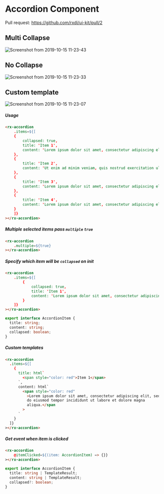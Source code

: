 
# Accordion Component

Pull request: https://github.com/rxdi/ui-kit/pull/2


## Multi Collapse

![Screenshot from 2019-10-15 11-23-43](https://user-images.githubusercontent.com/19847933/66813900-5552a080-ef3e-11e9-96b3-2d1f7983c579.png)

## No Collapse

![Screenshot from 2019-10-15 11-23-33](https://user-images.githubusercontent.com/19847933/66813901-5552a080-ef3e-11e9-96a7-92a004bad5a0.png)

## Custom template

![Screenshot from 2019-10-15 11-23-07](https://user-images.githubusercontent.com/19847933/66813902-5552a080-ef3e-11e9-8960-7da0d497445d.png)


##### Usage

```html
<rx-accordion
    .items=${[
    {
        collapsed: true,
        title: 'Item 1',
        content: 'Lorem ipsum dolor sit amet, consectetur adipiscing elit'
    },
    {
        title: 'Item 2',
        content: 'Ut enim ad minim veniam, quis nostrud exercitation ullamco laboris nisi ut'
    },
    {
        title: 'Item 3',
        content: 'Lorem ipsum dolor sit amet, consectetur adipiscing elit'
    },
    {
        title: 'Item 4',
        content: 'Lorem ipsum dolor sit amet, consectetur adipiscing elit'
    }
    ]}
></rx-accordion>
```

##### Multiple selected items pass `multiple` `true`

```html
<rx-accordion
    .multiple=${true}
></rx-accordion>
```

##### Specify which item will be `collapsed` on init

```html
<rx-accordion
    .items=${[
        {
            collapsed: true,
            title: 'Item 1',
            content: 'Lorem ipsum dolor sit amet, consectetur adipiscing elit'
        }
    ]}
></rx-accordion>
```

```typescript
export interface AccordionItem {
  title: string;
  content: string;
  collapsed: boolean;
}
```



##### Custom templates


```html
<rx-accordion
  .items=${[
    {
      title: html`
        <span style="color: red">Item 1</span>
      `,
      content: html`
        <span style="color: red"
          >Lorem ipsum dolor sit amet, consectetur adipiscing elit, sed
          do eiusmod tempor incididunt ut labore et dolore magna
          aliqua.</span
        >
      `
    }
  ]}
></rx-accordion>
```

          
##### Get event when item is clicked

```html
<rx-accordion
    @itemClicked=${(item: AccordionItem) => {}}
></rx-accordion>
```

```typescript
export interface AccordionItem {
  title: string | TemplateResult;
  content: string | TemplateResult;
  collapsed?: boolean;
}
```
          
